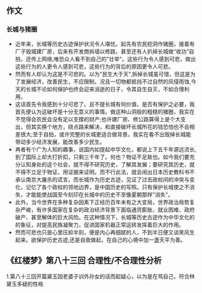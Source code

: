 ## 作文
### 长城与猪圈
- 近年来，长城等历史古迹保护状况令人堪忧。起先有农民挖洞作猪圈，接着有厂子毁城建厂房，后来有开发商拆墙以修路，甚至还有人扒掉长城做“收功”自拍，还传上网络,唯恐众人看不到自己的"壮举"。这些行为令人感到可悲，做出这些行为的人更令人感到可悲，这些行为的背后的原因更令人可悲。
- 然而有人却认为这是不可悲的。以为"民生大于天",拆掉长城虽可惜，但这是为了发展经济，改善民生，不应限制。况且一切物都抵挡不过自然的风侵雨蚀,今天的长城不论如何保护也终会迎来消逝的日子，令其自生自灭，不如合理利用。
- 这话首先令我感到十分可悲了。且不提长城有何价值，是否有保护之必要，我首先便认为这破坏是十分无意义的事情。做这种山洞般的粗糙的猪圈，我实在不觉得会农民会没有足以支撑的财产;也许建厂房、修公路算得上是个大支出，但其实换个地方，绕点路来解决，和直接破坏长城所花的钱恐怕也不会相差很大;至于自拍，或许完整的长城更适合做背景。我实在看不出毁掉长城能带动多少经济发展，能改善多少民生。
- 再者有个广为人知的趣事，说国内如提起中华文化，都说上下五千年源远流长,到了国际上却大打折扣，只剩三千年了。何也？物证不足故也。如今我们要充分认知身处的这个社会，就不得不研究历史，了解其发展；要研究其历史，就不得不立足于物证，用证据来证明。而不行此法，就会闹出日本历史教科书不承认南京大屠杀的谎言。而长城作为历史古迹，见证了过去政权间的冲突与变化，记忆了各个政权的领地边界，是中国历史的写照。只有保护长城使之不消失，才能能使战国至今刻印在长城中的历史不至像夏朝那样"消失"。
- 此外，当今世界在多种复杂因素下正经历百年未有之大变局，世界政治局势复杂严峻，有许多国家在复杂的政治经济背景下面临通货膨胀、就业困难、政府破产、甚至解体的巨大风险。在这种情况下，长城等历史古迹作为中华文化的的象征，对提高民族凝聚力，促进国家机器正常运转发挥着巨大的作用。
- 然而可悲也只是心里压抑半刻，便是内心再细腻的人，不到半日便又谈笑风生起来。欲保护历史古迹,还是自我做起，在自己的心境中加一盏天平为善。
## 《红楼梦》第八十三回 合理性/不合理性分析
1.第八十三回开篇黛玉因老婆子训外孙女的话而起疑心，以为是在骂自己，符合林黛玉多疑的性格
